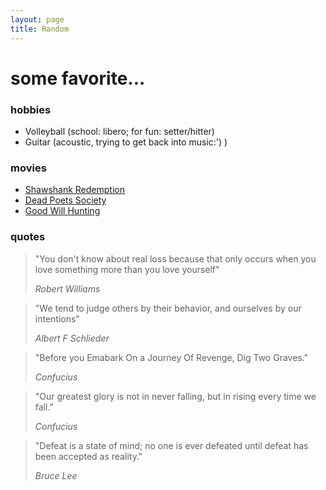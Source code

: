 ```yaml
---
layout: page
title: Random
---
```

# some favorite...
### hobbies
- Volleyball (school: libero; for fun: setter/hitter)
- Guitar (acoustic, trying to get back into music:') )

### movies
- [Shawshank Redemption](https://www.imdb.com/title/tt0111161/)
- [Dead Poets Society](https://www.imdb.com/title/tt0097165/)
- [Good Will Hunting](https://www.imdb.com/title/tt0119217/)

### quotes
> "You don't know about real loss because that only occurs when you love something more than you love yourself"
>
> <cite>Robert Williams</cite>

> "We tend to judge others by their behavior, and ourselves by our intentions"
>
> <cite>Albert F Schlieder</cite>

> "Before you Emabark On a Journey Of Revenge, Dig Two Graves."
>
> <cite>Confucius</cite>

> "Our greatest glory is not in never falling, but in rising every time we fall."
>
> <cite>Confucius</cite>

> "Defeat is a state of mind; no one is ever defeated until defeat has been accepted as reality."
>
> <cite>Bruce Lee</cite>